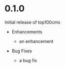 # 0.1.0

Initial release of top100cms

* Enhancements
  * an enhancement

* Bug Fixes
  * a bug fix
